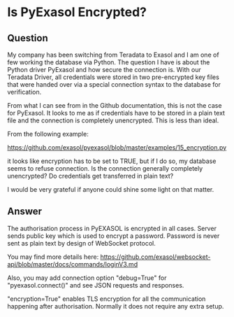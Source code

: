 # Is PyExasol Encrypted?

## Question
My company has been switching from Teradata to Exasol and I am one of few working the database via Python. The question I have is about the Python driver PyExasol and how secure the connection is. With our Teradata Driver, all credentials were stored in two pre-encrypted key files that were handed over via a special connection syntax to the database for verification. 

From what I can see from in the Github documentation, this is not the case for PyExasol. It looks to me as if credentials have to be stored in a plain text file and the connection is completely unencrypted. This is less than ideal. 

From the following example:

https://github.com/exasol/pyexasol/blob/master/examples/15_encryption.py

it looks like encryption has to be set to TRUE, but if I do so, my database seems to refuse connection. Is the connection generally completely unencrypted? Do credentials get transferred in plain text?

I would be very grateful if anyone could shine some light on that matter. 

## Answer
The authorisation process in PyEXASOL is encrypted in all cases. Server sends public key which is used to encrypt a password. Password is never sent as plain text by design of WebSocket protocol.

You may find more details here: https://github.com/exasol/websocket-api/blob/master/docs/commands/loginV3.md

Also, you may add connection option "debug=True" for "pyexasol.connect()" and see JSON requests and responses.

"encryption=True" enables TLS encryption for all the communication happening after authorisation. Normally it does not require any extra setup. 
